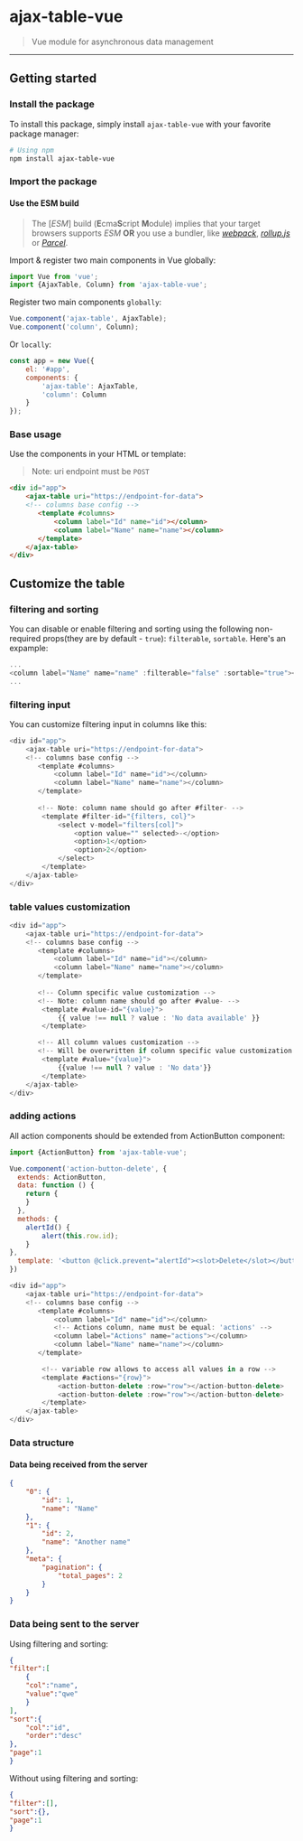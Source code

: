 # ajax-table-vue

> Vue module for asynchronous data management
---

## Getting started

### Install the package

To install this package, simply install `ajax-table-vue` with your favorite package manager:

```sh
# Using npm
npm install ajax-table-vue
```

### Import the package

#### Use the ESM build

> The [*ESM*] build (**E**cma**S**cript **M**odule) implies that your target browsers supports *ESM* **OR** you use a bundler, like [*webpack*](https://webpack.js.org/), [*rollup.js*](https://rollupjs.org/guide/en) or [*Parcel*](https://parceljs.org/).

Import & register two main components in Vue globally:

```js
import Vue from 'vue';
import {AjaxTable, Column} from 'ajax-table-vue';
```

Register two main components `globally`:
```js
Vue.component('ajax-table', AjaxTable);
Vue.component('column', Column);
```

Or `locally`:
```js
const app = new Vue({
    el: '#app',
    components: {
        'ajax-table': AjaxTable,
        'column': Column
    }
});
```


### Base usage

Use the components in your HTML or template:
> Note: uri endpoint must be `POST`
```html
<div id="app">
    <ajax-table uri="https://endpoint-for-data">
    <!-- columns base config -->
       <template #columns>
           <column label="Id" name="id"></column>
           <column label="Name" name="name"></column>
       </template>
    </ajax-table>
</div>
```

## Customize the table

### filtering and sorting
You can disable or enable filtering and sorting using the following non-required props(they are by default - `true`): `filterable`, `sortable`. Here's an expample:

```js
...
<column label="Name" name="name" :filterable="false" :sortable="true"></column>
...
```

### filtering input
You can customize filtering input in columns like this:

```js
<div id="app">
    <ajax-table uri="https://endpoint-for-data">
    <!-- columns base config -->
       <template #columns>
           <column label="Id" name="id"></column>
           <column label="Name" name="name"></column>
       </template>
       
       <!-- Note: column name should go after #filter- -->
        <template #filter-id="{filters, col}">
            <select v-model="filters[col]">
                <option value="" selected>-</option>
                <option>1</option>
                <option>2</option>
            </select>
        </template>
    </ajax-table>
</div>
```

### table values customization
```js
<div id="app">
    <ajax-table uri="https://endpoint-for-data">
    <!-- columns base config -->
       <template #columns>
           <column label="Id" name="id"></column>
           <column label="Name" name="name"></column>
       </template>
       
       <!-- Column specific value customization -->
       <!-- Note: column name should go after #value- -->
        <template #value-id="{value}">
            {{ value !== null ? value : 'No data available' }}
        </template>

       <!-- All column values customization -->
       <!-- Will be overwritten if column specific value customization is present  -->
        <template #value="{value}">
            {{value !== null ? value : 'No data'}}
        </template>
    </ajax-table>
</div>
```

### adding actions
All action components should be extended from ActionButton component:
```js
import {ActionButton} from 'ajax-table-vue';

Vue.component('action-button-delete', {
  extends: ActionButton,
  data: function () {
    return {
    }
  },
  methods: {
    alertId() {
        alert(this.row.id);
    }
},
  template: '<button @click.prevent="alertId"><slot>Delete</slot></button>'
})
```
```js
<div id="app">
    <ajax-table uri="https://endpoint-for-data">
    <!-- columns base config -->
       <template #columns>
           <column label="Id" name="id"></column>
           <!-- Actions column, name must be equal: 'actions' -->
           <column label="Actions" name="actions"></column>
           <column label="Name" name="name"></column>
       </template>

        <!-- variable row allows to access all values in a row -->
        <template #actions="{row}">
            <action-button-delete :row="row"></action-button-delete>
            <action-button-delete :row="row"></action-button-delete>
        </template>
    </ajax-table>
</div>
```

### Data structure

#### Data being received from the server
```json
{
    "0": {
        "id": 1,
        "name": "Name"
    },
    "1": {
        "id": 2,
        "name": "Another name"
    },
    "meta": {
        "pagination": {
            "total_pages": 2
        }
    }
}
```
### Data being sent to the server
Using filtering and sorting:
```json
{
"filter":[
    {
    "col":"name",
    "value":"qwe"
    }
],
"sort":{
    "col":"id",
    "order":"desc"
},
"page":1
}
```
Without using filtering and sorting:
```json
{
"filter":[],
"sort":{},
"page":1
}
```